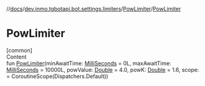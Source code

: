 //[docs](../../../index.md)/[dev.inmo.tgbotapi.bot.settings.limiters](../index.md)/[PowLimiter](index.md)/[PowLimiter](-pow-limiter.md)



# PowLimiter  
[common]  
Content  
fun [PowLimiter](-pow-limiter.md)(minAwaitTime: [MilliSeconds](../../dev.inmo.tgbotapi.types/index.md#%5Bdev.inmo.tgbotapi.types%2FMilliSeconds%2F%2F%2FPointingToDeclaration%2F%5D%2FClasslikes%2F625018081) = 0L, maxAwaitTime: [MilliSeconds](../../dev.inmo.tgbotapi.types/index.md#%5Bdev.inmo.tgbotapi.types%2FMilliSeconds%2F%2F%2FPointingToDeclaration%2F%5D%2FClasslikes%2F625018081) = 10000L, powValue: [Double](https://kotlinlang.org/api/latest/jvm/stdlib/kotlin/-double/index.html) = 4.0, powK: [Double](https://kotlinlang.org/api/latest/jvm/stdlib/kotlin/-double/index.html) = 1.6, scope:  = CoroutineScope(Dispatchers.Default))  



